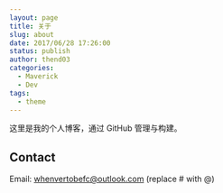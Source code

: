 ```yaml
---
layout: page
title: 关于
slug: about
date: 2017/06/28 17:26:00
status: publish
author: thend03
categories: 
  - Maverick
  - Dev
tags: 
  - theme
---
```


这里是我的个人博客，通过 GitHub 管理与构建。


## Contact

Email: whenvertobefc@outlook.com (replace # with @)
